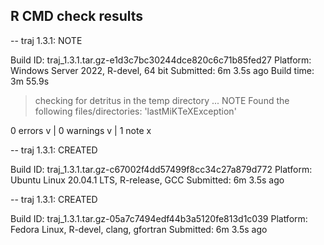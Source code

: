 ## R CMD check results

-- traj 1.3.1: NOTE

  Build ID:   traj_1.3.1.tar.gz-e1d3c7bc30244dce820c6c71b85fed27
  Platform:   Windows Server 2022, R-devel, 64 bit
  Submitted:  6m 3.5s ago
  Build time: 3m 55.9s

> checking for detritus in the temp directory ... NOTE
  Found the following files/directories:
    'lastMiKTeXException'

0 errors v | 0 warnings v | 1 note x

-- traj 1.3.1: CREATED

  Build ID:   traj_1.3.1.tar.gz-c67002f4dd57499f8cc34c27a879d772
  Platform:   Ubuntu Linux 20.04.1 LTS, R-release, GCC
  Submitted:  6m 3.5s ago


-- traj 1.3.1: CREATED

  Build ID:   traj_1.3.1.tar.gz-05a7c7494edf44b3a5120fe813d1c039
  Platform:   Fedora Linux, R-devel, clang, gfortran
  Submitted:  6m 3.5s ago

